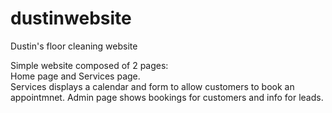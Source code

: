 # dustinwebsite
Dustin's floor cleaning website

Simple website composed of 2 pages:  
Home page and Services page.  
Services displays a calendar and form to allow customers to book an appointmnet.
Admin page shows bookings for customers and info for leads.
